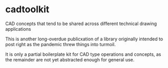 # cadtoolkit
CAD concepts that tend to be shared across different technical drawing applications

This is another long-overdue publicxation of a library originally intended to post right as the pandemic threw things into turmoil.

It is only a partial boilerplate kit for CAD type operations and concepts, as the remainder are not yet abstracted enough for general use.
